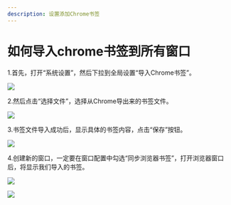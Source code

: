 ```yaml
---
description: 设置添加Chrome书签
---
```


# 如何导入chrome书签到所有窗口

1.首先，打开“系统设置”，然后下拉到全局设置“导入Chrome书签”。

![](../../.gitbook/assets/企业微信截图\_16600396615761.png)

2.然后点击“选择文件”，选择从Chrome导出来的书签文件。

![](../../.gitbook/assets/企业微信截图\_16600401435074.png)

3.书签文件导入成功后，显示具体的书签内容，点击“保存”按钮。

![](../../.gitbook/assets/企业微信截图\_16600424715357.png)

4.创建新的窗口，一定要在窗口配置中勾选“同步浏览器书签”，打开浏览器窗口后，将显示我们导入的书签。

![](../../.gitbook/assets/企业微信截图\_16600406365790.png)

![](../../.gitbook/assets/企业微信截图\_16600405304479.png)
